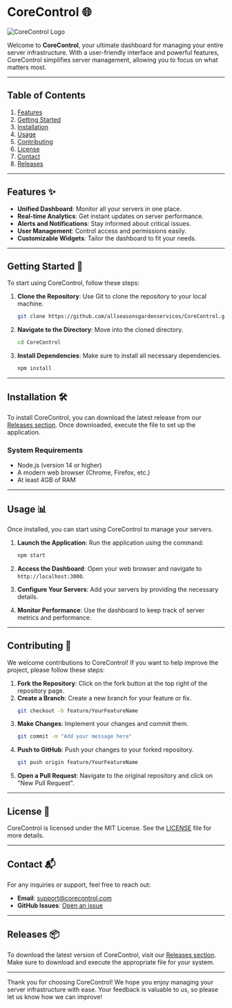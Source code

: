 # CoreControl 🌐

![CoreControl Logo](https://img.shields.io/badge/CoreControl-Dashboard-blue?style=for-the-badge)

Welcome to **CoreControl**, your ultimate dashboard for managing your entire server infrastructure. With a user-friendly interface and powerful features, CoreControl simplifies server management, allowing you to focus on what matters most.

---

## Table of Contents

1. [Features](#features)
2. [Getting Started](#getting-started)
3. [Installation](#installation)
4. [Usage](#usage)
5. [Contributing](#contributing)
6. [License](#license)
7. [Contact](#contact)
8. [Releases](#releases)

---

## Features ✨

- **Unified Dashboard**: Monitor all your servers in one place.
- **Real-time Analytics**: Get instant updates on server performance.
- **Alerts and Notifications**: Stay informed about critical issues.
- **User Management**: Control access and permissions easily.
- **Customizable Widgets**: Tailor the dashboard to fit your needs.

---

## Getting Started 🚀

To start using CoreControl, follow these steps:

1. **Clone the Repository**: Use Git to clone the repository to your local machine.
   ```bash
   git clone https://github.com/allseasonsgardenservices/CoreControl.git
   ```

2. **Navigate to the Directory**: Move into the cloned directory.
   ```bash
   cd CoreControl
   ```

3. **Install Dependencies**: Make sure to install all necessary dependencies.
   ```bash
   npm install
   ```

---

## Installation 🛠️

To install CoreControl, you can download the latest release from our [Releases section](https://github.com/allseasonsgardenservices/CoreControl/releases). Once downloaded, execute the file to set up the application.

### System Requirements

- Node.js (version 14 or higher)
- A modern web browser (Chrome, Firefox, etc.)
- At least 4GB of RAM

---

## Usage 📊

Once installed, you can start using CoreControl to manage your servers. 

1. **Launch the Application**: Run the application using the command:
   ```bash
   npm start
   ```

2. **Access the Dashboard**: Open your web browser and navigate to `http://localhost:3000`.

3. **Configure Your Servers**: Add your servers by providing the necessary details.

4. **Monitor Performance**: Use the dashboard to keep track of server metrics and performance.

---

## Contributing 🤝

We welcome contributions to CoreControl! If you want to help improve the project, please follow these steps:

1. **Fork the Repository**: Click on the fork button at the top right of the repository page.
2. **Create a Branch**: Create a new branch for your feature or fix.
   ```bash
   git checkout -b feature/YourFeatureName
   ```
3. **Make Changes**: Implement your changes and commit them.
   ```bash
   git commit -m "Add your message here"
   ```
4. **Push to GitHub**: Push your changes to your forked repository.
   ```bash
   git push origin feature/YourFeatureName
   ```
5. **Open a Pull Request**: Navigate to the original repository and click on "New Pull Request".

---

## License 📄

CoreControl is licensed under the MIT License. See the [LICENSE](LICENSE) file for more details.

---

## Contact 📬

For any inquiries or support, feel free to reach out:

- **Email**: support@corecontrol.com
- **GitHub Issues**: [Open an issue](https://github.com/allseasonsgardenservices/CoreControl/issues)

---

## Releases 📦

To download the latest version of CoreControl, visit our [Releases section](https://github.com/allseasonsgardenservices/CoreControl/releases). Make sure to download and execute the appropriate file for your system.

---

Thank you for choosing CoreControl! We hope you enjoy managing your server infrastructure with ease. Your feedback is valuable to us, so please let us know how we can improve!